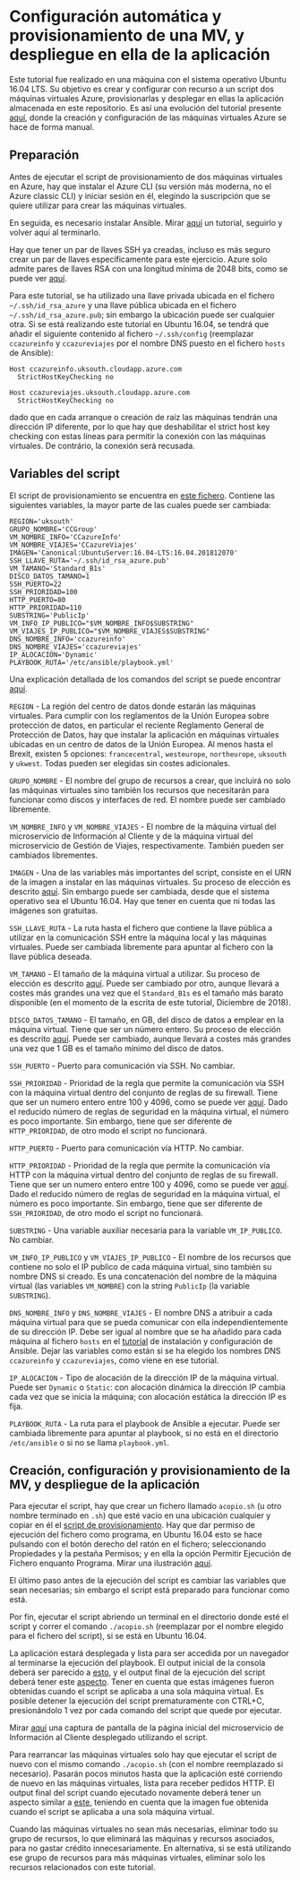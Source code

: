 # Configuración automática y provisionamiento de una MV, y despliegue en ella de la aplicación

Este tutorial fue realizado en una máquina con el sistema operativo Ubuntu 16.04 LTS. Su objetivo es crear y configurar con recurso a un script dos máquinas virtuales Azure, provisionarlas y desplegar en ellas la aplicación almacenada en este repositorio. Es así una evolución del tutorial presente [aquí](https://github.com/migueldgoncalves/CCproj_1819/blob/master/docs/provisionamiento_manual.md), donde la creación y configuración de las máquinas virtuales Azure se hace de forma manual.

## Preparación

Antes de ejecutar el script de provisionamiento de dos máquinas virtuales en Azure, hay que instalar el Azure CLI (su versión más moderna, no el Azure classic CLI) y iniciar sesión en él, elegindo la suscripción que se quiere utilizar para crear las máquinas virtuales.

En seguida, es necesario instalar Ansible. Mirar [aquí](https://github.com/migueldgoncalves/CCproj_1819/blob/master/docs/provisionamiento_manual.md#instalaci%C3%B3n-y-configuraci%C3%B3n-de-ansible) un tutorial, seguirlo y volver aquí al terminarlo.

Hay que tener un par de llaves SSH ya creadas, incluso es más seguro crear un par de llaves específicamente para este ejercicio. Azure solo admite pares de llaves RSA con una longitud mínima de 2048 bits, como se puede ver [aquí](https://docs.microsoft.com/es-es/azure/virtual-machines/linux/mac-create-ssh-keys#supported-ssh-key-formats).

Para este tutorial, se ha utilizado una llave privada ubicada en el fichero `~/.ssh/id_rsa_azure` y una llave pública ubicada en el fichero `~/.ssh/id_rsa_azure.pub`; sin embargo la ubicación puede ser cualquier otra. Si se está realizando este tutorial en Ubuntu 16.04, se tendrá que añadir el siguiente contenido al fichero `~/.ssh/config` (reemplazar `ccazureinfo` y `ccazureviajes` por el nombre DNS puesto en el fichero `hosts` de Ansible):

```
Host ccazureinfo.uksouth.cloudapp.azure.com
  StrictHostKeyChecking no
  
Host ccazureviajes.uksouth.cloudapp.azure.com
  StrictHostKeyChecking no
```

dado que en cada arranque o creación de raíz las máquinas tendrán una dirección IP diferente, por lo que hay que deshabilitar el strict host key checking con estas líneas para permitir la conexión con las máquinas virtuales. De contrário, la conexión será recusada.

## Variables del script

El script de provisionamiento se encuentra en [este fichero](https://github.com/migueldgoncalves/CCproj_1819/blob/master/acopio.sh). Contiene las siguientes variables, la mayor parte de las cuales puede ser cambiada:

```
REGION='uksouth'
GRUPO_NOMBRE='CCGroup'
VM_NOMBRE_INFO='CCazureInfo'
VM_NOMBRE_VIAJES='CCazureViajes'
IMAGEN='Canonical:UbuntuServer:16.04-LTS:16.04.201812070'
SSH_LLAVE_RUTA='~/.ssh/id_rsa_azure.pub'
VM_TAMANO='Standard_B1s'
DISCO_DATOS_TAMANO=1
SSH_PUERTO=22
SSH_PRIORIDAD=100
HTTP_PUERTO=80
HTTP_PRIORIDAD=110
SUBSTRING='PublicIp'
VM_INFO_IP_PUBLICO="$VM_NOMBRE_INFO$SUBSTRING"
VM_VIAJES_IP_PUBLICO="$VM_NOMBRE_VIAJES$SUBSTRING"
DNS_NOMBRE_INFO='ccazureinfo'
DNS_NOMBRE_VIAJES='ccazureviajes'
IP_ALOCACION='Dynamic'
PLAYBOOK_RUTA='/etc/ansible/playbook.yml'
```

Una explicación detallada de los comandos del script se puede encontrar [aquí](https://github.com/migueldgoncalves/CCproj_1819/blob/master/docs/script_azure_cli.md).

`REGION` - La región del centro de datos donde estarán las máquinas virtuales. Para cumplir con los reglamentos de la Unión Europea sobre protección de datos, en particular el reciente Reglamento General de Protección de Datos, hay que instalar la aplicación en máquinas virtuales ubicadas en un centro de datos de la Unión Europea. Al menos hasta el Brexit, existen 5 opciones: `francecentral`, `westeurope`, `northeurope`, `uksouth` y `ukwest`. Todas pueden ser elegidas sin costes adicionales.

`GRUPO_NOMBRE` - El nombre del grupo de recursos a crear, que incluirá no solo las máquinas virtuales sino también los recursos que necesitarán para funcionar como discos y interfaces de red. El nombre puede ser cambiado libremente.

`VM_NOMBRE_INFO` y `VM_NOMBRE_VIAJES` - El nombre de la máquina virtual del microservicio de Información al Cliente y de la máquina virtual del microservicio de Gestión de Viajes, respectivamente. También pueden ser cambiados librementes.

`IMAGEN` - Una de las variables más importantes del script, consiste en el URN de la imagen a instalar en las máquinas virtuales. Su proceso de elección es descrito [aquí](https://github.com/migueldgoncalves/CCproj_1819/blob/master/docs/justificacion_hito4.md#imagen). Sin embargo puede ser cambiada, desde que el sistema operativo sea el Ubuntu 16.04. Hay que tener en cuenta que ni todas las imágenes son gratuitas.

`SSH_LLAVE_RUTA` - La ruta hasta el fichero que contiene la llave pública a utilizar en la comunicación SSH entre la máquina local y las máquinas virtuales. Puede ser cambiada libremente para apuntar al fichero con la llave pública deseada.

`VM_TAMANO` - El tamaño de la máquina virtual a utilizar. Su proceso de elección es descrito [aquí](https://github.com/migueldgoncalves/CCproj_1819/blob/master/docs/justificacion_hito4.md#tama%C3%B1o-de-la-m%C3%A1quina-virtual). Puede ser cambiado por otro, aunque llevará a costes más grandes una vez que el `Standard_B1s` es el tamaño más barato disponible (en el momento de la escrita de este tutorial, Diciembre de 2018).

`DISCO_DATOS_TAMANO` - El tamaño, en GB, del disco de datos a emplear en la máquina virtual. Tiene que ser un número entero. Su proceso de elección es descrito [aquí](https://github.com/migueldgoncalves/CCproj_1819/blob/master/docs/justificacion_hito4.md#tama%C3%B1o-del-disco-de-datos). Puede ser cambiado, aunque llevará a costes más grandes una vez que 1 GB es el tamaño mínimo del disco de datos.

`SSH_PUERTO` - Puerto para comunicación vía SSH. No cambiar.

`SSH_PRIORIDAD` - Prioridad de la regla que permite la comunicación vía SSH con la máquina virtual dentro del conjunto de reglas de su firewall. Tiene que ser un numero entero entre 100 y 4096, como se puede ver [aquí](https://docs.microsoft.com/en-us/azure/virtual-network/security-overview#security-rules). Dado el reducido número de reglas de seguridad en la máquina virtual, el número es poco importante. Sin embargo, tiene que ser diferente de `HTTP_PRIORIDAD`, de otro modo el script no funcionará.

`HTTP_PUERTO` - Puerto para comunicación vía HTTP. No cambiar.

`HTTP_PRIORIDAD` - Prioridad de la regla que permite la comunicación vía HTTP con la máquina virtual dentro del conjunto de reglas de su firewall. Tiene que ser un numero entero entre 100 y 4096, como se puede ver [aquí](https://docs.microsoft.com/en-us/azure/virtual-network/security-overview#security-rules). Dado el reducido número de reglas de seguridad en la máquina virtual, el número es poco importante. Sin embargo, tiene que ser diferente de `SSH_PRIORIDAD`, de otro modo el script no funcionará.

`SUBSTRING` - Una variable auxiliar necesaria para la variable `VM_IP_PUBLICO`. No cambiar.

`VM_INFO_IP_PUBLICO` y `VM_VIAJES_IP_PUBLICO` - El nombre de los recursos que contiene no solo el IP publico de cada máquina virtual, sino también su nombre DNS si creado. Es una concatenación del nombre de la máquina virtual (las variables `VM_NOMBRE`) con la string `PublicIp` (la variable `SUBSTRING`).

`DNS_NOMBRE_INFO` y `DNS_NOMBRE_VIAJES` - El nombre DNS a atribuir a cada máquina virtual para que se pueda comunicar con ella independientemente de su dirección IP. Debe ser igual al nombre que se ha añadido para cada máquina al fichero `hosts` en el [tutorial](https://github.com/migueldgoncalves/CCproj_1819/blob/master/docs/provisionamiento_manual.md#instalaci%C3%B3n-y-configuraci%C3%B3n-de-ansible) de instalación y configuración de Ansible. Dejar las variables como están si se ha elegido los nombres DNS `ccazureinfo` y `ccazureviajes`, como viene en ese tutorial.

`IP_ALOCACION` - Tipo de alocación de la dirección IP de la máquina virtual. Puede ser `Dynamic` o `Static`: con alocación dinámica la dirección IP cambia cada vez que se inicia la máquina; con alocación estática la dirección IP es fija.

`PLAYBOOK_RUTA` - La ruta para el playbook de Ansible a ejecutar. Puede ser cambiada libremente para apuntar al playbook, si no está en el directorio `/etc/ansible` o si no se llama `playbook.yml`.

## Creación, configuración y provisionamiento de la MV, y despliegue de la aplicación

Para ejecutar el script, hay que crear un fichero llamado `acopio.sh` (u otro nombre terminado en `.sh`) que esté vacío en una ubicación cualquier y copiar en él el [script de provisionamiento](https://github.com/migueldgoncalves/CCproj_1819/blob/master/acopio.sh). Hay que dar permiso de ejecución del fichero como programa, en Ubuntu 16.04 esto se hace pulsando con el botón derecho del ratón en el fichero; seleccionando Propiedades y la pestaña Permisos; y en ella la opción Permitir Ejecución de Fichero enquanto Programa. Mirar una ilustración [aquí](https://github.com/migueldgoncalves/CCproj_1819/blob/master/docs/Automatizacion/Script_permisos.png).

El último paso antes de la ejecución del script es cambiar las variables que sean necesarias; sin embargo el script está preparado para funcionar como está.

Por fin, ejecutar el script abriendo un terminal en el directorio donde esté el script y correr el comando `./acopio.sh` (reemplazar por el nombre elegido para el fichero del script), si se está en Ubuntu 16.04.

La aplicación estará desplegada y lista para ser accedida por un navegador al terminarse la ejecución del playbook. El output inicial de la consola deberá ser parecido a [esto](https://github.com/migueldgoncalves/CCproj_1819/blob/master/docs/Automatizacion/Script_inicio.png), y el output final de la ejecución del script deberá tener este [aspecto](https://github.com/migueldgoncalves/CCproj_1819/blob/master/docs/Automatizacion/Script_fin.png). Tener en cuenta que estas imágenes fueron obtenidas cuando el script se aplicaba a una sola máquina virtual. Es posible detener la ejecución del script prematuramente con CTRL+C, presionándolo 1 vez por cada comando del script que quede por ejecutar.

Mirar [aquí](https://github.com/migueldgoncalves/CCproj_1819/blob/master/docs/Automatizacion/aplicacion.png) una captura de pantalla de la página inicial del microservicio de Información al Cliente desplegado utilizando el script.

Para rearrancar las máquinas virtuales solo hay que ejecutar el script de nuevo con el mismo comando `./acopio.sh` (con el nombre reemplazado si necesario). Pasarán pocos minutos hasta que la aplicación esté corriendo de nuevo en las máquinas virtuales, lista para receber pedidos HTTP. El output final del script cuando ejecutado novamente deberá tener un aspecto similar a [este](https://github.com/migueldgoncalves/CCproj_1819/blob/master/docs/Automatizacion/Script_reejecucion.png), teniendo en cuenta que la imagen fue obtenida cuando el script se aplicaba a una sola máquina virtual.

Cuando las máquinas virtuales no sean más necesarias, eliminar todo su grupo de recursos, lo que eliminará las máquinas y recursos asociados, para no gastar crédito innecesariamente. En alternativa, si se está utilizando ese grupo de recursos para más máquinas virtuales, eliminar solo los recursos relacionados con este tutorial.
